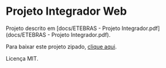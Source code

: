 Projeto Integrador Web
=========================

Projeto descrito em [docs/ETEBRAS - Projeto Integrador.pdf](docs/ETEBRAS - Projeto Integrador.pdf).

Para baixar este projeto zipado, [clique aqui](https://github.com/samirfor/projeto.integrador.web/archive/master.zip).

Licença MIT.
